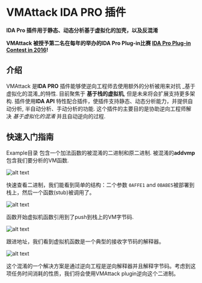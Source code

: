 # VMAttack **IDA** PRO 插件
**IDA Pro 插件用于静态、动态分析基于虚拟化的加壳，以及反混淆**

**VMAttack 被授予第二名在每年的举办的IDA Pro Plug-in比赛 [IDA Pro Plug-in Contest in 2016](https://www.hex-rays.com/contests/2016/index.shtml)!**

## 介绍

VMAttack 是**IDA PRO** 插件能够使逆向工程师去使用额外的分析被用来对抗 _基于虚拟化的混淆_的特性. 目前聚焦于 **基于栈的虚拟机**, 但是未来将会扩展支持更多架构. 插件使用**IDA API** 特性配合插件，使插件支持静态、动态分析能力，并提供自动分析, 半自动分析、手动分析的功能. 
这个插件的主要目的是协助逆向工程师解决 _基于虚拟化的混淆_ 并且自动逆向的过程.

## 快速入门指南

Example目录 包含一个加法函数的被混淆的二进制和原二进制. 被混淆的**addvmp** 包含我们要分析的VM函数.

![alt text](screenshots/overview.png "Problem Statement")

快速查看二进制，我们能看到简单的结构：二个参数 `0AFFE1` and `0BABE5`被部署到栈上，然后一个函数(stub)被调用了。

![alt text](screenshots/stub.png "Problem Statement")

函数开始虚拟机函数引用到了push到栈上的VM字节码.

![alt text](screenshots/stub2.png "Problem Statement")

跟进地址，我们看到虚拟机函数是一个典型的接收字节码的解释器。


![alt text](screenshots/switch.png "Interpreter")

这个混淆的一个解决方案是通过逆向工程是逆向解释器并且解释字节码。考虑到这项任务时间消耗的性质，我们将会使用VMAttack plugin逆向这个二进制。

